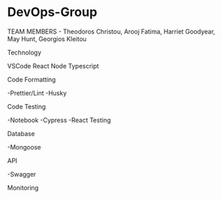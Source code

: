 # DevOps-Group

TEAM MEMBERS - Theodoros Christou, Arooj Fatima, Harriet Goodyear, May Hunt, Georgios Kleitou

Technology

VSCode
React
Node
Typescript

Code Formatting

-Prettier/Lint
-Husky

Code Testing

-Notebook
-Cypress
-React Testing

Database

-Mongoose

API

-Swagger 

Monitoring
